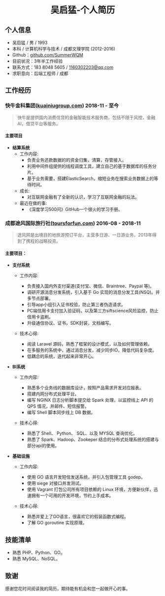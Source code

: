 # <center>吴启猛-个人简历</center>

## 个人信息
- 吴启猛 / 男 / 1993
- 本科 / 计算机科学与技术 / 成都文理学院 (2012-2016)
- Github：[github.com/SummerWQM](https://github.com/SummerWQM)
- 目前状况：3年半工作经验
- 联系方式：183 8048 5605 / 1160302203@qq.com
- 求职意向：后端工程师 / 成都

## 工作经历
### 快牛金科集团([kuainiugroup.com](https://kuainiugroup.com)) 2018-11 - 至今
> 快牛是提供国内消费信贷的金融智能技术服务商，包括不限于风控，金融AI，借贷平台等服务。

#### 主要项目

- **结算系统**
    - 工作内容:
        - 负责业务还款数据的的资金归集，清算，存管接入。
        - 利用中间件组提供的线程调度工具，建立自己的基于数据库的任务分片。  
        - 基于业务需要，搭建ElasticSearch，缩短业务在搜索业务数据上的等待时间。
    - 成长:
        - 对互联网金融有了全新的认识，学习了互联网金融的玩法。
    - 最近在做的事:
        - 《深度学习500问》GitHub一个很火的学习手册。

### 成都途风国际旅行社([toursforfun.com](https://cn.toursforfun.com)) 2016-08 - 2018-11
> 途风网是出境目的地旅游预订平台，主营多日游、一日游业务，2013年得到了携程的战略投资。

#### 主要项目：

- **支付系统**
    - 工作内容:
        - 负责接入国内外支付渠道(支付宝、微信、Braintree、Paypal 等)。
        - 调研开源消息分发系统，引入基于 Go 实现的消息分发工具(NSQ)。并多节点部署。
        - 引导app小组引入证书校验，防止第三者伪造请求。
        - PC端信用卡支付加入验证码，以及第三方siftscience风险监控，防止信用卡盗刷。
        - 升级通信协议、证书，SDK封装，文档编写。

    - 技术心得:
        - 阅读 Laravel 源码，熟悉了框架的设计模式，以及如何管理依赖。
        - 在多服务的系统中，通过消息分发，减少同步IO，降低代码复杂度。
        - 低耦合的系统，迭代起来非常开心。

- **BI系统**
    - 工作内容:
        - 熟悉多个业务线的数据库设计，按照产品需求开发对应报表。
        - 搭建内网分布式处理平台。
        - 编写 NGINX 日志分析脚本提交给 Spark 处理，以监控线上 API 的 QPS 情况，并邮件、短信报警。
        - 编写 Shell 脚本同步线上 DB 数据。

    - 技术心得:
        - 熟悉了 Shell、 Python、 SQL、以及 MYSQL 查询优化。
        - 熟悉了 Spark、Hadoop、Zookeper 结合的分布式处理系统的搭建与部分api的使用。

- **基础设施**
    - 工作内容:
        - 使用 GO 语言开发短信发送系统，并引入包管理工具 godep。
        - 使用 siege 对接口并发测试。
        - 使用 Vagrant 打包公司所有项目依赖的 Linux 环境，方便新伙伴，迅速拥有一个可用的开发环境，节约上手成本。

    - 技术心得:
        - 熟悉并爱上了GO语言，很喜欢它的假装函数式编程。
        - 了解 GO goroutine 实现原理。

## 技能清单
- 熟悉 PHP、Python、GO。
- 熟悉 MySQL、NoSQL。

## 致谢
感谢您花时间阅读我的简历，期待能有机会和您一起做开心的事。
